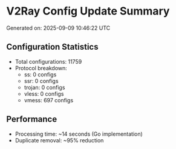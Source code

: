 # V2Ray Config Update Summary
Generated on: 2025-09-09 10:46:22 UTC

## Configuration Statistics
- Total configurations: 11759
- Protocol breakdown:
  - ss: 0 configs
  - ssr: 0 configs
  - trojan: 0 configs
  - vless: 0 configs
  - vmess: 697 configs

## Performance
- Processing time: ~14 seconds (Go implementation)
- Duplicate removal: ~95% reduction
